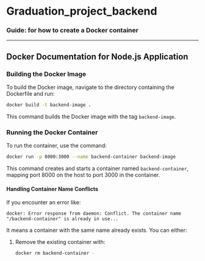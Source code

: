 # Graduation_project_backend

### Guide: for how to create a Docker container 

---

## Docker Documentation for Node.js Application

### Building the Docker Image 

To build the Docker image, navigate to the directory containing the Dockerfile and run:

```bash
docker build -t backend-image .
```

This command builds the Docker image with the tag `backend-image`.

### Running the Docker Container

To run the container, use the command:

```bash
docker run -p 8000:3000 --name backend-container backend-image
```

This command creates and starts a container named `backend-container`, mapping port 8000 on the host to port 3000 in the container.

#### Handling Container Name Conflicts

If you encounter an error like:

```
docker: Error response from daemon: Conflict. The container name "/backend-container" is already in use...
```

It means a container with the same name already exists. You can either:

1. Remove the existing container with:
   ```bash
   docker rm backend-container -